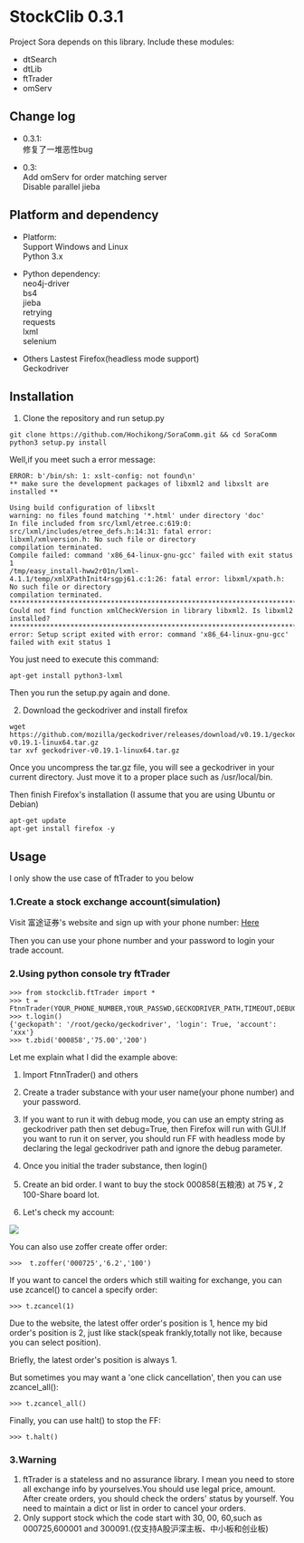 StockClib 0.3.1
=========
Project Sora depends on this library. Include these modules:  
- dtSearch
- dtLib
- ftTrader
- omServ

## Change log
- 0.3.1:  
修复了一堆恶性bug

- 0.3:   
Add omServ for order matching server  
Disable parallel jieba

## Platform and dependency
- Platform:  
Support Windows and Linux  
Python 3.x

- Python dependency:  
neo4j-driver  
bs4  
jieba  
retrying  
requests  
lxml  
selenium  

- Others
Lastest Firefox(headless mode support)  
Geckodriver 

## Installation
1. Clone the repository and run setup.py

```
git clone https://github.com/Hochikong/SoraComm.git && cd SoraComm
python3 setup.py install
```
Well,if you meet such a error message:  
```
ERROR: b'/bin/sh: 1: xslt-config: not found\n'
** make sure the development packages of libxml2 and libxslt are installed **

Using build configuration of libxslt 
warning: no files found matching '*.html' under directory 'doc'
In file included from src/lxml/etree.c:619:0:
src/lxml/includes/etree_defs.h:14:31: fatal error: libxml/xmlversion.h: No such file or directory
compilation terminated.
Compile failed: command 'x86_64-linux-gnu-gcc' failed with exit status 1
/tmp/easy_install-hww2r01n/lxml-4.1.1/temp/xmlXPathInit4rsgpj61.c:1:26: fatal error: libxml/xpath.h: No such file or directory
compilation terminated.
*********************************************************************************
Could not find function xmlCheckVersion in library libxml2. Is libxml2 installed?
*********************************************************************************
error: Setup script exited with error: command 'x86_64-linux-gnu-gcc' failed with exit status 1
```
You just need to execute this command:

```
apt-get install python3-lxml
```
Then you run the setup.py again and done.

2. Download the geckodriver and install firefox

```
wget https://github.com/mozilla/geckodriver/releases/download/v0.19.1/geckodriver-v0.19.1-linux64.tar.gz
tar xvf geckodriver-v0.19.1-linux64.tar.gz
```
Once you uncompress the tar.gz file, you will see a geckodriver in your current directory. Just move it to a proper place such as /usr/local/bin. 

Then finish Firefox's installation (I assume that you are using Ubuntu or Debian) 
```
apt-get update
apt-get install firefox -y
```

## Usage
I only show the use case of ftTrader to you below

### 1.Create a stock exchange account(simulation)
Visit 富途证券's website and sign up with your phone number: 
[Here](https://passport.futu5.com/?target=https%3A%2F%2Fwww.futunn.com%2F#reg)

Then you can use your phone number and your password to login your trade account.  

### 2.Using python console try ftTrader
```
>>> from stockclib.ftTrader import *
>>> t = FtnnTrader(YOUR_PHONE_NUMBER,YOUR_PASSWD,GECKODRIVER_PATH,TIMEOUT,DEBUG)
>>> t.login()
{'geckopath': '/root/gecko/geckodriver', 'login': True, 'account': 'xxx'}
>>> t.zbid('000858','75.00','200')
```

Let me explain what I did the example above:

1. Import FtnnTrader() and others  

2. Create a trader substance with your user name(your phone number) and your password.  

3. If you want to run it with debug mode, you can use an empty string as geckodriver path then set debug=True, then Firefox will run with GUI.If you want to run it on server, you should run FF with headless mode by declaring the legal geckodriver path and ignore the debug parameter.

4. Once you initial the trader substance, then login()

5. Create an bid order. I want to buy the stock 000858(五粮液) at 75￥, 2 100-Share board lot.

6. Let's check my account:

![](http://oy30yrqej.bkt.clouddn.com/ftnn)

You can also use zoffer create offer order:
```
>>>  t.zoffer('000725','6.2','100')
```

If you want to cancel the orders which still waiting for exchange, you can use zcancel() to cancel a specify order:
```
>>> t.zcancel(1)
```
Due to the website, the latest offer order's position is 1, hence my bid order's position is 2, just like stack(speak frankly,totally not like, because you can select position).  

Briefly, the latest order's position is always 1.

But sometimes you may want a 'one click cancellation', then you can use zcancel_all(): 

```
>>> t.zcancel_all()
```

Finally, you can use halt() to stop the FF:
```
>>> t.halt()
```

### 3.Warning
1. ftTrader is a stateless and no assurance library. I mean you need to store all exchange info by yourselves.You should use legal price, amount. After create orders, you should check the orders' status by yourself. You need to maintain a dict or list in order to cancel your orders.
2. Only support stock which the code start with 30, 00, 60,such as 000725,600001 and 300091.(仅支持A股沪深主板、中小板和创业板)